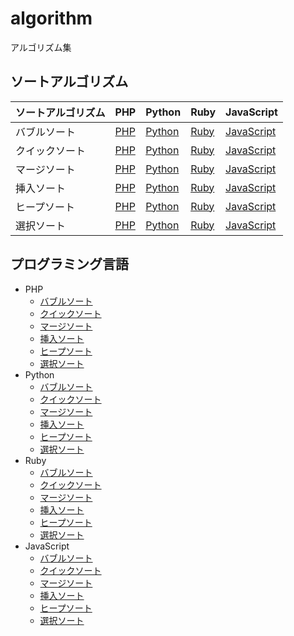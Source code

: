 # algorithm
アルゴリズム集

## ソートアルゴリズム

| ソートアルゴリズム | PHP | Python | Ruby | JavaScript |
|------------------|-----|--------|------|------------|
| バブルソート | [PHP](php/bubble_sort.php) | [Python](python/bubble_sort.py) | [Ruby](ruby/bubble_sort.rb) | [JavaScript](javascript/bubble_sort.js) |
| クイックソート | [PHP](php/quick_sort.php) | [Python](python/quick_sort.py) | [Ruby](ruby/quick_sort.rb) | [JavaScript](javascript/quick_sort.js) |
| マージソート | [PHP](php/merge_sort.php) | [Python](python/merge_sort.py) | [Ruby](ruby/merge_sort.rb) | [JavaScript](javascript/merge_sort.js) |
| 挿入ソート | [PHP](php/insertion_sort.php) | [Python](python/insertion_sort.py) | [Ruby](ruby/insertion_sort.rb) | [JavaScript](javascript/insertion_sort.js) |
| ヒープソート | [PHP](php/heap_sort.php) | [Python](python/heap_sort.py) | [Ruby](ruby/heap_sort.rb) | [JavaScript](javascript/heap_sort.js) |
| 選択ソート | [PHP](php/selection_sort.php) | [Python](python/selection_sort.py) | [Ruby](ruby/selection_sort.rb) | [JavaScript](javascript/selection_sort.js) |

## プログラミング言語

- PHP
  - [バブルソート](php/bubble_sort.php)
  - [クイックソート](php/quick_sort.php)
  - [マージソート](php/merge_sort.php)
  - [挿入ソート](php/insertion_sort.php)
  - [ヒープソート](php/heap_sort.php)
  - [選択ソート](php/selection_sort.php)
- Python
  - [バブルソート](python/bubble_sort.py)
  - [クイックソート](python/quick_sort.py)
  - [マージソート](python/merge_sort.py)
  - [挿入ソート](python/insertion_sort.py)
  - [ヒープソート](python/heap_sort.py)
  - [選択ソート](python/selection_sort.py)
- Ruby
  - [バブルソート](ruby/bubble_sort.rb)
  - [クイックソート](ruby/quick_sort.rb)
  - [マージソート](ruby/merge_sort.rb)
  - [挿入ソート](ruby/insertion_sort.rb)
  - [ヒープソート](ruby/heap_sort.rb)
  - [選択ソート](ruby/selection_sort.rb)
- JavaScript
  - [バブルソート](javascript/bubble_sort.js)
  - [クイックソート](javascript/quick_sort.js)
  - [マージソート](javascript/merge_sort.js)
  - [挿入ソート](javascript/insertion_sort.js)
  - [ヒープソート](javascript/heap_sort.js)
  - [選択ソート](javascript/selection_sort.js)
